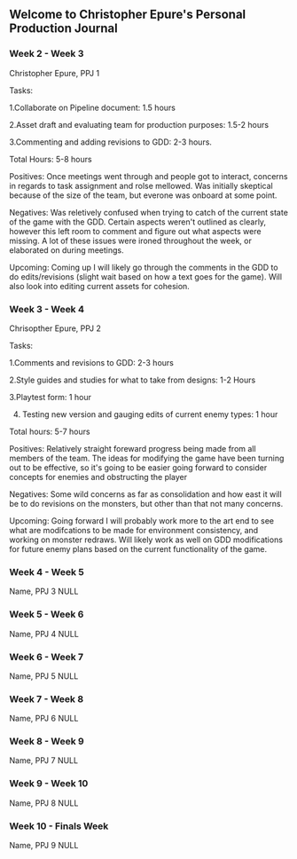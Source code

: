 ## Welcome to Christopher Epure's Personal Production Journal


### Week 2 - Week 3
Christopher Epure, PPJ 1

Tasks:

1.Collaborate on Pipeline document: 1.5 hours

2.Asset draft and evaluating team for production purposes: 1.5-2 hours

3.Commenting and adding revisions to GDD: 2-3 hours.

Total Hours: 5-8 hours

Positives: Once meetings went through and people got to interact, concerns in regards to task assignment and rolse mellowed. Was initially skeptical because of the size of the team, but everone was onboard at some point. 

Negatives: Was reletively confused when trying to catch of the current state of the game with the GDD. Certain aspects weren't outlined as clearly, however this left room to comment and figure out what aspects were missing. A lot of these issues were ironed throughout the week, or elaborated on during meetings.

Upcoming: Coming up I will likely go through the comments in the GDD to do edits/revisions (slight wait based on how a text goes for the game). Will also look into editing current assets for cohesion.

### Week 3 - Week 4
Chrisopther Epure, PPJ 2

Tasks:

1.Comments and revisions to GDD: 2-3 hours

2.Style guides and studies for what to take from designs: 1-2 Hours

3.Playtest form: 1 hour

4. Testing new version and gauging edits of current enemy types: 1 hour

Total hours: 5-7 hours

Positives: Relatively straight foreward progress being made from all members of the team. The ideas for modifying the game have been turning out to be effective, so it's going to be easier going forward to consider concepts for enemies and obstructing the player

Negatives: Some wild concerns as far as consolidation and how east it will be to do revisions on the monsters, but other than that not many concerns.

Upcoming: Going forward I will probably work more to the art end to see what are modifcations to be made for environment consistency, and working on monster redraws. Will likely work as well on GDD modifications for future enemy plans based on the current functionality of the game.

### Week 4 - Week 5
Name, PPJ 3
NULL

### Week 5 - Week 6
Name, PPJ 4
NULL

### Week 6 - Week 7
Name, PPJ 5
NULL

### Week 7 - Week 8
Name, PPJ 6
NULL

### Week 8 - Week 9
Name, PPJ 7
NULL

### Week 9 - Week 10
Name, PPJ 8
NULL

### Week 10 - Finals Week
Name, PPJ 9
NULL
